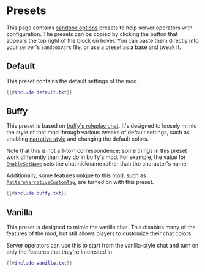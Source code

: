 # Presets

This page contains [sandbox options](../sandbox-options/index.md) presets to help server operators with configuration.
The presets can be copied by clicking the button that appears the top right of the block on hover.
You can paste them directly into your server's `SandboxVars` file, or use a preset as a base and tweak it.

## Default

This preset contains the default settings of the mod.

```lua
{{#include default.txt}}
```

## Buffy

This preset is based on [buffy's roleplay chat](https://steamcommunity.com/sharedfiles/filedetails/?id=2688851521).
It's designed to loosely mimic the style of that mod through various tweaks of default settings, such as enabling [narrative style](../sandbox-options/filters-predicates.md#predicateusenarrativestyle) and changing the default colors.

Note that this is not a 1-to-1 correspondence; some things in this preset work differently than they do in buffy's mod.
For example, the value for [`EnableSetName`](../sandbox-options/basic-features.md#enablesetname) sets the chat nickname rather than the character's name.

Additionally, some features unique to this mod, such as [`PatternNarrativeCustomTag`](../sandbox-options/component-formats.md#patternnarrativecustomtag), are turned on with this preset.

```lua
{{#include buffy.txt}}
```

## Vanilla

This preset is designed to mimic the vanilla chat.
This disables many of the features of the mod, but still allows players to customize their chat colors.

Server operators can use this to start from the vanilla-style chat and turn on only the features that they're interested in.

```lua
{{#include vanilla.txt}}
```
